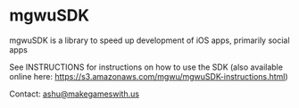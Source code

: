 mgwuSDK
=======

mgwuSDK is a library to speed up development of iOS apps, primarily social apps

See INSTRUCTIONS for instructions on how to use the SDK (also available online here: https://s3.amazonaws.com/mgwu/mgwuSDK-instructions.html)

Contact: ashu@makegameswith.us
